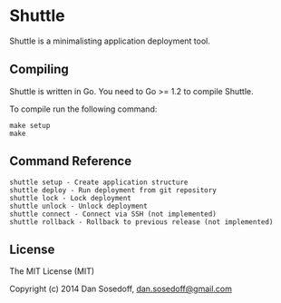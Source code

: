 # Shuttle

Shuttle is a minimalisting application deployment tool.

## Compiling

Shuttle is written in Go. You need to Go >= 1.2 to compile Shuttle.

To compile run the following command:

```
make setup
make
```

## Command Reference

```
shuttle setup - Create application structure
shuttle deploy - Run deployment from git repository
shuttle lock - Lock deployment
shuttle unlock - Unlock deployment
shuttle connect - Connect via SSH (not implemented)
shuttle rollback - Rollback to previous release (not implemented)
```

## License

The MIT License (MIT)

Copyright (c) 2014 Dan Sosedoff, <dan.sosedoff@gmail.com>